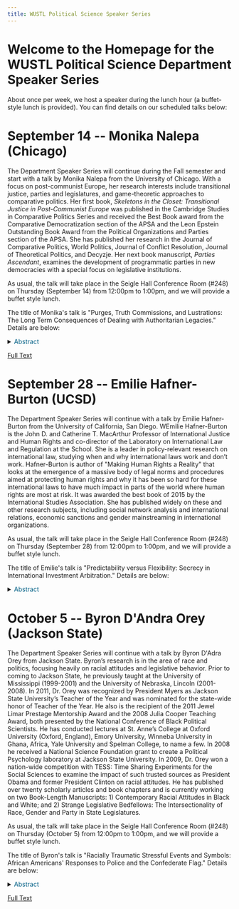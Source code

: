 ```yaml
---
title: WUSTL Political Science Speaker Series
---
```


# Welcome to the Homepage for the WUSTL Political Science Department Speaker Series

About once per week, we host a speaker during the lunch hour (a buffet-style lunch is provided). You can find details on our scheduled talks below:

# September 14 -- Monika Nalepa (Chicago)

The Department Speaker Series will continue during the Fall semester and start with a talk by Monika Nalepa from the University of Chicago. With a focus on post-communist Europe, her research interests include transitional justice, parties and legislatures, and game-theoretic approaches to comparative politics. Her first book, *Skeletons in the Closet: Transitional Justice in Post-Communist Europe* was published in the Cambridge Studies in Comparative Politics Series and received the Best Book award from the Comparative Democratization section of the APSA and the Leon Epstein Outstanding Book Award from the Political Organizations and Parties section of the APSA. She has published her research in the Journal of Comparative Politics, World Politics, Journal of Conflict Resolution, Journal of Theoretical Politics, and Decyzje. Her next book manuscript, *Parties Ascendant*, examines the development of programmatic parties in new democracies with a special focus on legislative institutions.

As usual, the talk will take place in the Seigle Hall Conference Room (#248) on Thursday (September 14) from 12:00pm to 1:00pm, and we will provide a buffet style lunch.

The title of Monika's talk is "Purges, Truth Commissions, and Lustrations: The Long Term Consequences of Dealing with Authoritarian Legacies." Details are below:

<details> 
   <summary> <font color="#005f85"> Abstract </font> </summary>
  
   <p>
   The transitional justice literature treats lustration and administrative purges (such as de-communization, de-baathification and de-nazification) as the same type of mechanism for dealing with the past. Indeed, all of these institutions are forms of personnel transitional justice in that they aim at eliminating from the state apparatus members and collaborators of the previous authoritarian regime.
   </p>
   
   <p>
   This  chapter  draws  a  distinction  between  forms  of  transitional  justice  that  deal  with collaboration that was secret (lustration) and forms of collaboration that were known (such as purges).
   </p>
   
   <p>
   The  model  of  lustration  presented  in  the  previous  chapter  showed  how  lustration  enhances democratic representation by preventing blackmail of current politicians by former authoritarian elites. Lustration, by exposing the potentially embarrassing information about collaboration with the authoritarian regime’s enforcement apparatus, makes it impossible for former authoritarian elites to extort policies in exchange for keeping "skeletons in politicians' closet" secret.
   </p>
   
   <p>
   However, modeling the effect of the severity of purges leads to very different predictions for democratic representation. While the quality of political representation increases monotonically with the severity of lustration, thorough administrative purges may lead to worse effects for democratic representation than only partial leadership purges.
   </p>
   
   <p>
   A crucial theoretical result of this chapter is that democratic representation improves in direct proportion to the amount of lustration that is implemented, but does not improve in proportion to the intensity of purges.
   </p>
   
</details>

<a href="https://polisci.wustl.edu/files/polisci/imce/nalepawashu.pdf" target="_blank">Full Text</a>

# September 28 -- Emilie Hafner-Burton (UCSD)

The Department Speaker Series will continue with a talk by Emilie Hafner-Burton from the University of California, San Diego. WEmilie Hafner-Burton is the John D. and Catherine T. MacArthur Professor of International Justice and Human Rights and co-director of the Laboratory on International Law and Regulation at the School. She is a leader in policy-relevant research on international law, studying when and why international laws work and don’t work. Hafner-Burton is author of "Making Human Rights a Reality" that looks at the emergence of a massive body of legal norms and procedures aimed at protecting human rights and why it has been so hard for these international laws to have much impact in parts of the world where human rights are most at risk. It was awarded the best book of 2015 by the International Studies Association. She has published widely on these and other research subjects, including social network analysis and international relations, economic sanctions and gender mainstreaming in international organizations.

As usual, the talk will take place in the Seigle Hall Conference Room (#248) on Thursday (September 28) from 12:00pm to 1:00pm, and we will provide a buffet style lunch.

The title of Emilie's talk is "Predictability versus Flexibility: Secrecy in International Investment Arbitration." Details are below:

<details> 
   <summary>  <font color="#005f85"> Abstract </font> </summary>
  
   <p>
   There is heated debate over the wisdom and effect of secrecy in international negotiations. This debate has become central to the process of foreign investment arbitration because parties to disputes nearly always can choose to hide arbitral outcomes from public view. Working with a new database of disputes at the world’s largest investor-state arbitral institution, the World Bank’s International Centre for Settlement of Investment Disputes, the authors examine the incentives of firms and governments to keep the details of their disputes secret.
   </p>
   
</details>

# October 5 -- Byron D'Andra Orey (Jackson State)

The Department Speaker Series will continue with a talk by Byron D'Adra Orey from Jackson State. Byron’s research is in the area of race and politics, focusing heavily on racial attitudes and legislative behavior. Prior to coming to Jackson State, he previously taught at the University of Mississippi (1999-2001) and the University of Nebraska, Lincoln (2001-2008). In 2011, Dr. Orey was recognized by President Myers as Jackson State University’s Teacher of the Year and was nominated for the state-wide honor of Teacher of the Year. He also is the recipient of the 2011 Jewel Limar Prestage Mentorship Award and the 2008 Julia Cooper Teaching Award, both presented by the National Conference of Black Political Scientists. He has conducted lectures at St. Anne’s College at Oxford University (Oxford, England), Emory University, Winneba University in Ghana, Africa, Yale University and Spelman College, to name a few. In 2008 he received a National Science Foundation grant to create a Political Psychology laboratory at Jackson State University. In 2009, Dr. Orey won a nation-wide competition with TESS: Time Sharing Experiments for the Social Sciences to examine the impact of such trusted sources as President Obama and former President Clinton on racial attitudes. He has published over twenty scholarly articles and book chapters and is currently working on two Book-Length Manuscripts: 1) Contemporary Racial Attitudes in Black and White; and 2) Strange Legislative Bedfellows: The Intersectionality of Race, Gender and Party in State Legislatures.

As usual, the talk will take place in the Seigle Hall Conference Room (#248) on Thursday (October 5) from 12:00pm to 1:00pm, and we will provide a buffet style lunch.

The title of Byron's talk is "Racially Traumatic Stressful Events and Symbols: African Americans' Responses to Police and the Confederate Flag." Details are below:

<details> 
   <summary>  <font color="#005f85"> Abstract </font> </summary>
  
   <p>
We conceptualize adverse interactions between police and the minority communities they sometimes serve as racially traumatic stressful events (RTSEs) and seek to measure public response to them. We implement two experimental studies, one on a white college campus and another with subjects recruited from a historically black campus in the deep south. We then measure galvanic skin levels while exposing the subjects to an array of photos, including photos of police conducting traffic stops. Our findings suggest the need for more research into the gender and racial differences in how individuals perceive such interactions. Further, we explore intra-racial differences in response among blacks, showing that attitudinal predispositions, in particular previous experiences with police brutality, violent encounters with law enforcement, linked fate, assessments of the public regard of blacks in society, and economic and legal disillusionment shape individual responses to police as well as to threatening images. The fact that mere photos of police conducting traffic stops generate responses similar in some groups to photos taken from the International Affective Picture System (IAPS) threatening photo series should be taken as a sign that these are important problems in need of more study. The IAPS threat photos we used included an attacking dog, attacking snakes, and a man with a gun in his mouth, a masked man with a knife, and a street scene with shooting soldiers. 
   </p>
   
</details>

<a href="https://polisci.wustl.edu/files/polisci/imce/oreybaumgartnersoroka-apsa-2017.pdf" target="_blank">Full Text</a>

